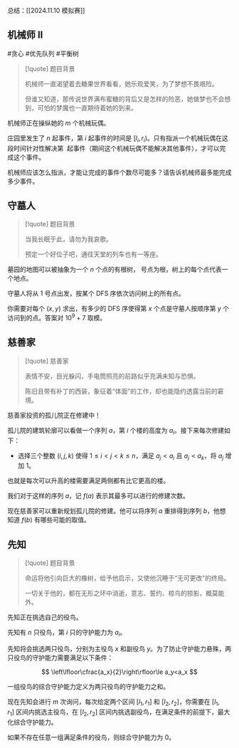 总结：[[2024.11.10 模拟赛]]

## 机械师 II

#贪心 #优先队列 #平衡树 

> [!quote] 题目背景
> 
> 机械师一直渴望着去糖果世界看看，她乐观爱笑，为了梦想不畏艰险。
> 
> 但谁又知道，那传说世界满布蜜糖的背后又是怎样的险恶，她做梦也不会想到，可怕的梦魔也一直期待着她的到来。

机械师正在操纵她的 $m$ 个机械玩偶。

庄园里发生了 $n$ 起事件，第 $i$ 起事件的时间是 $[l_i,r_i)$。只有指派一个机械玩偶在这段时间针对性解决第  起事件（期间这个机械玩偶不能解决其他事件），才可以完成这个事件。

机械师应该怎么指派，才能让完成的事件个数尽可能多？请告诉机械师最多能完成多少事件。

## 守墓人

> [!quote] 题目背景
> 
> 当我长眠于此，请勿为我哀歌。
> 
> 预定一个好位子吧，通往天堂的列车也有一等座。

墓园的地图可以被抽象为一个 $n$ 个点的有根树， 号点为根，树上的每个点代表一个地点。

守墓人将从 $1$ 号点出发，按某个 DFS 序依次访问树上的所有点。

你需要对每个 $(x,y)$ 求出，有多少的 DFS 序使得第 $x$ 个点是守墓人按顺序第 $y$ 个访问到的点。答案对 $10^9+7$ 取模。

## 慈善家

> [!quote] 慈善家
> 
> 表情不安，目光躲闪，手电筒照亮的前路似乎充满未知与恐惧。
> 
> 陈旧且带有补丁的西装，象征着“体面”的工作，却也能隐约透露当前的窘境。

慈善家投资的孤儿院正在修建中！

孤儿院的建筑轮廓可以看做一个序列 $a$，第 $i$ 个楼的高度为 $a_i$。接下来每次修建如下：

- 选择三个整数 $(i,j,k$) 使得 $1\le i<j<k\le n$，满足 $a_j<a_i$ 且 $a_j<a_k$，将 $a_j$ 增加 $1$。

也就是每次可以升高的楼需要满足两侧都有比它更高的楼。

我们对于这样的序列 $a$，记 $f(a)$ 表示其最多可以进行的修建次数。

现在慈善家可以重新规划孤儿院的修建。他可以将序列 $a$ 重排得到序列 $b$，他想知道 $f(b)$ 有哪些可能的取值。

## 先知

> [!quote] 题目背景
> 
> 命运将他引向巨大的橡树，给予他启示，又使他沉睡于“无可更改”的终局。
> 
> 一切关于他的，都在无形之环中消逝，意志、誓约、椋鸟的掠影，概莫能外。

先知正在挑选自己的役鸟。

先知有 $n$ 只役鸟，第 $i$ 只的守护能力为 $a_i$。

先知将会挑选两只役鸟，分别为主役鸟 $x$ 和副役鸟 $y$。为了防止守护能力悬殊，两只役鸟的守护能力需要满足以下条件：

$$
\left\lfloor\cfrac{a_x}{2}\right\rfloor\le a_y<a_x
$$

一组役鸟的综合守护能力定义为两只役鸟的守护能力之和。

现在先知会进行 $m$ 次询问，每次给定两个区间 $[l_1,r_1]$ 和 $[l_2,r_2]$，你需要在 $[l_1,r_1]$ 区间内挑选主役鸟，在 $[l_2,r_2]$ 区间内挑选副役鸟，在满足条件的前提下，最大化综合守护能力。

如果不存在任意一组满足条件的役鸟，则综合守护能力为 $0$。
